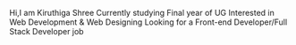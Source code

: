 Hi,I am Kiruthiga Shree
Currently studying Final year of UG
Interested in Web Development & Web Designing
Looking for a Front-end Developer/Full Stack Developer job
